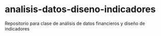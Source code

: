 # analisis-datos-diseno-indicadores
Repositorio para clase de análisis de datos financieros y diseño de indicadores
